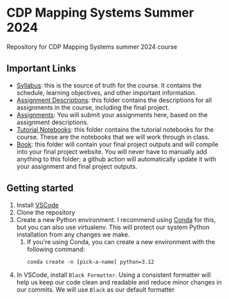 # CDP Mapping Systems Summer 2024

Repository for CDP Mapping Systems summer 2024 course

## Important Links

- [Syllabus](Syllabus/syllabus.md): this is the source of truth for the course. It contains the schedule, learning objectives, and other important information.
- [Assignment Descriptions](Assignment_Descriptions): this folder contains the descriptions for all assignments in the course, including the final project.
- [Assignments](Assignments): You will submit your assignments here, based on the assignment descriptions.
- [Tutorial Notebooks](Tutorials): this folder contains the tutorial notebooks for the course. These are the notebooks that we will work through in class.
- [Book](Book): this folder will contain your final project outputs and will compile into your final project website. You will never have to manually add anything to this folder; a github action will automatically update it with your assignment and final project outputs.

## Getting started

1. Install [VSCode](https://code.visualstudio.com/)
2. Clone the repository
3. Create a new Python environment. I recommend using [Conda](https://conda.io/projects/conda/en/latest/user-guide/install/index.html) for this, but you can also use virtualenv. This will protect our system Python installation from any changes we make.
   1. If you're using Conda, you can create a new environment with the following command:
      ```
      conda create -n [pick-a-name] python=3.12
      ```
4. In VSCode, install `Black Formatter`. Using a consistent formatter will help us keep our code clean and readable and reduce minor changes in our commits. We will use `Black` as our default formatter
